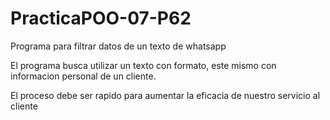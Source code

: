 # PracticaPOO-07-P62

Programa para filtrar datos de un texto de whatsapp

El programa busca utilizar un texto con formato, este mismo con informacion personal de un cliente.

El proceso debe ser rapido para aumentar la eficacia de nuestro servicio al cliente
